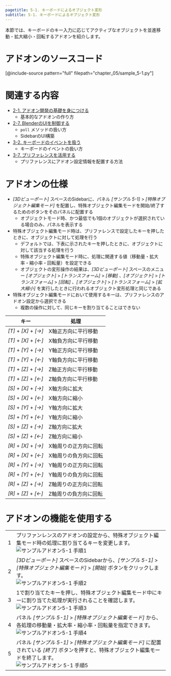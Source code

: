```yaml
---
pagetitle: 5-1. キーボードによるオブジェクト変形
subtitle: 5-1. キーボードによるオブジェクト変形
---
```



本節では、キーボードのキー入力に応じてアクティブなオブジェクトを並進移動・拡大縮小・回転するアドオンを紹介します。


# アドオンのソースコード

[@include-source pattern="full" filepath="chapter_05/sample_5-1.py"]


# 関連する内容

* [2-1. アドオン開発の基礎を身につける](../chapter_02/01_Basic_Of_Add-on_Development.html)
  * 基本的なアドオンの作り方
* [2-7. BlenderのUIを制御する](../chapter_02/07_Control_Blender_UI.html)
  * `poll` メソッドの扱い方
  * SidebarのUI構築
* [3-2. キーボードのイベントを扱う](../chapter_03/02_Handle_Keyboard_Key_Event.html)
  * キーボードのイベントの扱い方
* [3-7. プリファレンスを活用する](../chapter_03/07_Use_Preference.html)
  * プリファレンスにアドオン設定情報を配置する方法


# アドオンの仕様

* *[3Dビューポート]* スペースのSidebarに、パネル *[サンプル 5-1]* > *[特殊オブジェクト編集モード]* を配置し、特殊オブジェクト編集モードを開始/終了するためのボタンをそのパネルに配置する
  * オブジェクトモード時、かつ最低でも1個のオブジェクトが選択されている場合のみ、パネルを表示する
* 特殊オブジェクト編集モード時は、プリファレンスで設定したキーを押したときに、オブジェクトに対して処理を行う
  * デフォルトでは、下表に示されたキーを押したときに、オブジェクトに対して該当する処理を行う
  * 特殊オブジェクト編集モード時に、処理に関連する値（移動量・拡大率・縮小率・回転量）を設定できる
  * オブジェクトの変形操作の結果は、*[3Dビューポート]* スペースのメニュー *[オブジェクト]* > *[トランスフォーム]* > *[移動]* 、*[オブジェクト]* > *[トランスフォーム]* > *[回転]* 、*[オブジェクト]* > *[トランスフォーム]* > *[拡大縮小]* を実行したときに行われるオブジェクト変形処理と同じである
* 特殊オブジェクト編集モードにおいて使用するキーは、プリファレンスのアドオン設定から選択できる
  * 複数の操作に対して、同じキーを割り当てることはできない


|キー|処理|
|---|---|
|*[T]* + *[X]* + *[→]*|X軸正方向に平行移動|
|*[T]* + *[X]* + *[←]*|X軸負方向に平行移動|
|*[T]* + *[Y]* + *[→]*|Y軸正方向に平行移動|
|*[T]* + *[Y]* + *[←]*|Y軸負方向に平行移動|
|*[T]* + *[Z]* + *[→]*|Z軸正方向に平行移動|
|*[T]* + *[Z]* + *[←]*|Z軸負方向に平行移動|
|*[S]* + *[X]* + *[→]*|X軸方向に拡大|
|*[S]* + *[X]* + *[←]*|X軸方向に縮小|
|*[S]* + *[Y]* + *[→]*|Y軸方向に拡大|
|*[S]* + *[Y]* + *[←]*|Y軸方向に縮小|
|*[S]* + *[Z]* + *[→]*|Z軸方向に拡大|
|*[S]* + *[Z]* + *[←]*|Z軸方向に縮小|
|*[R]* + *[X]* + *[→]*|X軸周りの正方向に回転|
|*[R]* + *[X]* + *[←]*|X軸周りの負方向に回転|
|*[R]* + *[Y]* + *[→]*|Y軸周りの正方向に回転|
|*[R]* + *[Y]* + *[←]*|Y軸周りの負方向に回転|
|*[R]* + *[Z]* + *[→]*|Z軸周りの正方向に回転|
|*[R]* + *[Z]* + *[←]*|Z軸周りの負方向に回転|


# アドオンの機能を使用する


<div class="work"></div>

|||
|---|---|
|1|プリファンレンスのアドオンの設定から、特殊オブジェクト編集モード時の処理に割り当てるキーを変更します。<br>![](../../images/chapter_05/01_Transform_Object_with_Keybord/use_add-on_1.png "サンプルアドオン5-1 手順1")|
|2|*[3Dビューポート]* スペースのSidebarから、*[サンプル 5-1]* > *[特殊オブジェクト編集モード]* > *[開始]* ボタンをクリックします。<br>![](../../images/chapter_05/01_Transform_Object_with_Keybord/use_add-on_2.png "サンプルアドオン5-1 手順2")|
|3|1で割り当てたキーを押し、特殊オブジェクト編集モード中にキーに割り当てた処理が実行されることを確認します。<br>![](../../images/chapter_05/01_Transform_Object_with_Keybord/use_add-on_3.png "サンプルアドオン5-1 手順3")|
|4|パネル *[サンプル 5-1]* > *[特殊オブジェクト編集モード]* から、各処理の移動量・拡大率・縮小率・回転量を指定できます。<br>![](../../images/chapter_05/01_Transform_Object_with_Keybord/use_add-on_4.png "サンプルアドオン5-1 手順4")|
|5|パネル *[サンプル 5-1]* > *[特殊オブジェクト編集モード]* に配置されている *[終了]* ボタンを押すと、特殊オブジェクト編集モードを終了します。<br>![](../../images/chapter_05/01_Transform_Object_with_Keybord/use_add-on_5.png "サンプルアドオン 5-1 手順5")|
